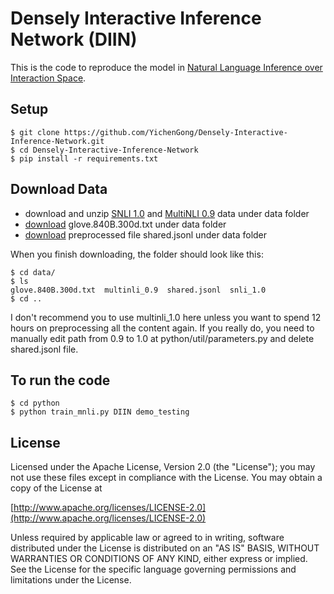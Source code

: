 # Densely Interactive Inference Network (DIIN)

This is the code to reproduce the model in [Natural Language Inference over Interaction Space](https://arxiv.org/abs/1709.04348).

## Setup
	$ git clone https://github.com/YichenGong/Densely-Interactive-Inference-Network.git
	$ cd Densely-Interactive-Inference-Network
	$ pip install -r requirements.txt

## Download Data
* download and unzip [SNLI 1.0](https://nlp.stanford.edu/projects/snli/) and [MultiNLI 0.9](https://www.nyu.edu/projects/bowman/multinli/) data under data folder
* [download](https://nlp.stanford.edu/projects/glove/) glove.840B.300d.txt under data folder
* [download](https://drive.google.com/file/d/0B6CTyAhSHoJTa3ZSSE5QQUJrb3M/view?usp=sharing) preprocessed file shared.jsonl under data folder



When you finish downloading, the folder should look like this:


	$ cd data/
	$ ls
	glove.840B.300d.txt  multinli_0.9  shared.jsonl  snli_1.0
	$ cd ..

I don't recommend you to use multinli_1.0 here unless you want to spend 12 hours on preprocessing all the content again. If you really do, you need to manually edit path from 0.9 to 1.0 at python/util/parameters.py and delete shared.jsonl file. 

## To run the code
	$ cd python 
	$ python train_mnli.py DIIN demo_testing




## License

Licensed under the Apache License, Version 2.0 (the "License"); you may not use these files except in compliance with the License. You may obtain a copy of the License at

[http://www.apache.org/licenses/LICENSE-2.0](http://www.apache.org/licenses/LICENSE-2.0)

Unless required by applicable law or agreed to in writing, software distributed under the License is distributed on an "AS IS" BASIS, WITHOUT WARRANTIES OR CONDITIONS OF ANY KIND, either express or implied. See the License for the specific language governing permissions and limitations under the License.

